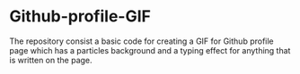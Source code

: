 # Github-profile-GIF
The repository consist a basic code for creating a GIF for Github profile page which has a particles background and a typing effect for anything that is written on the page.
